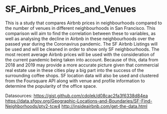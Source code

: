 # SF_Airbnb_Prices_and_Venues
This is a study that compares Airbnb prices in neighbourhoods compared to the number of venues in different neighbourhoods in San Francisco. This comparison will aim to find the correlation between these to variables, as well as analysing the decline in Airbnb in these neighbourhoods over the passed year during the Coronavirus pandemic. The SF Airbnb Listings will be used and will be cleaned in order to show only SF neighbourhoods. The most recent average Airbnb prices will be used with the consideration of the current pandemic being taken into account. Because of this, data from 2018 and 2019 may provide a more accurate picture given that commercial real estate use in these cities play a big part into the success of the surrounding coffee shops. SF location data will also be used and clustered from the Foursquare API along with venue and profile information to determine the popularity of the office space.

Datasources: https://gist.github.com/cdolek/d08cac2fa3f6338d84ea https://data.sfgov.org/Geographic-Locations-and-Boundaries/SF-Find-Neighborhoods/pty2-tcw4 http://insideairbnb.com/get-the-data.html
